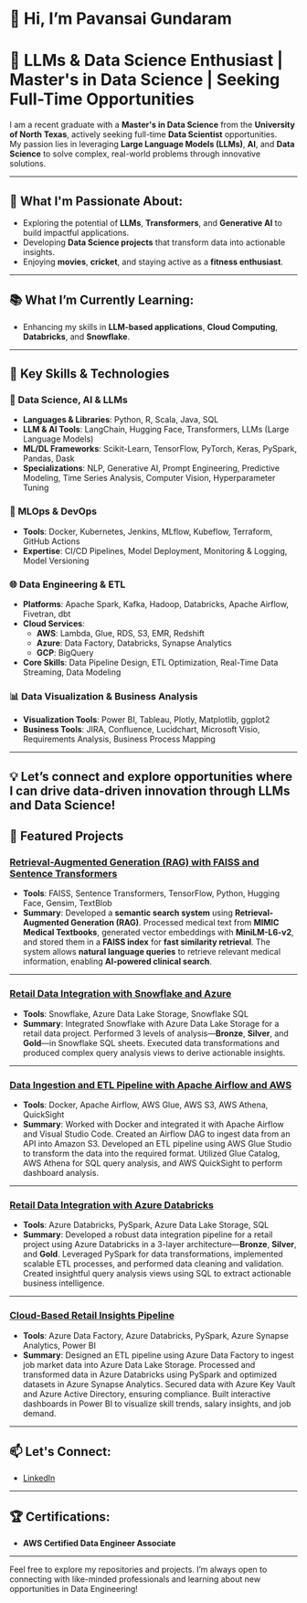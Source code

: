 # 👋 Hi, I’m Pavansai Gundaram

# 🚀 LLMs & Data Science Enthusiast | Master's in Data Science | Seeking Full-Time Opportunities

I am a recent graduate with a **Master's in Data Science** from the **University of North Texas**, actively seeking full-time **Data Scientist** opportunities.  
My passion lies in leveraging **Large Language Models (LLMs)**, **AI**, and **Data Science** to solve complex, real-world problems through innovative solutions.

---

## 🌱 What I'm Passionate About:
- Exploring the potential of **LLMs**, **Transformers**, and **Generative AI** to build impactful applications.  
- Developing **Data Science projects** that transform data into actionable insights.  
- Enjoying **movies**, **cricket**, and staying active as a **fitness enthusiast**.  

---

## 📚 What I’m Currently Learning:
- Enhancing my skills in **LLM-based applications**, **Cloud Computing**, **Databricks**, and **Snowflake**.  

---

## 🧩 Key Skills & Technologies

### 🧮 Data Science, AI & LLMs
- **Languages & Libraries**: Python, R, Scala, Java, SQL  
- **LLM & AI Tools**: LangChain, Hugging Face, Transformers, LLMs (Large Language Models)  
- **ML/DL Frameworks**: Scikit-Learn, TensorFlow, PyTorch, Keras, PySpark, Pandas, Dask  
- **Specializations**: NLP, Generative AI, Prompt Engineering, Predictive Modeling, Time Series Analysis, Computer Vision, Hyperparameter Tuning  

### 🤖 MLOps & DevOps
- **Tools**: Docker, Kubernetes, Jenkins, MLflow, Kubeflow, Terraform, GitHub Actions  
- **Expertise**: CI/CD Pipelines, Model Deployment, Monitoring & Logging, Model Versioning  

### 🌐 Data Engineering & ETL
- **Platforms**: Apache Spark, Kafka, Hadoop, Databricks, Apache Airflow, Fivetran, dbt  
- **Cloud Services**:  
  - **AWS**: Lambda, Glue, RDS, S3, EMR, Redshift  
  - **Azure**: Data Factory, Databricks, Synapse Analytics  
  - **GCP**: BigQuery  
- **Core Skills**: Data Pipeline Design, ETL Optimization, Real-Time Data Streaming, Data Modeling  

### 📊 Data Visualization & Business Analysis
- **Visualization Tools**: Power BI, Tableau, Plotly, Matplotlib, ggplot2  
- **Business Tools**: JIRA, Confluence, Lucidchart, Microsoft Visio, Requirements Analysis, Business Process Mapping  

---

💡 **Let’s connect and explore opportunities where I can drive data-driven innovation through LLMs and Data Science!**
---

## 🌟 Featured Projects

### **[Retrieval-Augmented Generation (RAG) with FAISS and Sentence Transformers](https://github.com/PavansaiGundaram/Retrieval-Augmented-Generation-RAG-with-FAISS-and-Sentence-Transformers)**
- **Tools**: FAISS, Sentence Transformers, TensorFlow, Python, Hugging Face, Gensim, TextBlob  
- **Summary**: Developed a **semantic search system** using **Retrieval-Augmented Generation (RAG)**. Processed medical text from **MIMIC Medical Textbooks**, generated vector embeddings with **MiniLM-L6-v2**, and stored them in a **FAISS index** for **fast similarity retrieval**. The system allows **natural language queries** to retrieve relevant medical information, enabling **AI-powered clinical search**.

---

### **[Retail Data Integration with Snowflake and Azure](https://github.com/PavansaiGundaram/Retail-Data-Integration-with-Snowflake-and-Azure)**
- **Tools**: Snowflake, Azure Data Lake Storage, Snowflake SQL  
- **Summary**: Integrated Snowflake with Azure Data Lake Storage for a retail data project. Performed 3 levels of analysis—**Bronze**, **Silver**, and **Gold**—in Snowflake SQL sheets. Executed data transformations and produced complex query analysis views to derive actionable insights.

---

### **[Data Ingestion and ETL Pipeline with Apache Airflow and AWS](https://github.com/PavansaiGundaram/Data-Engineering-Project/tree/main)**
- **Tools**: Docker, Apache Airflow, AWS Glue, AWS S3, AWS Athena, QuickSight  
- **Summary**: Worked with Docker and integrated it with Apache Airflow and Visual Studio Code. Created an Airflow DAG to ingest data from an API into Amazon S3. Developed an ETL pipeline using AWS Glue Studio to transform the data into the required format. Utilized Glue Catalog, AWS Athena for SQL query analysis, and AWS QuickSight to perform dashboard analysis.

---

### **[Retail Data Integration with Azure Databricks](https://github.com/PavansaiGundaram/Retail-Data-Processing-and-Analytics-Using-Databricks)**
- **Tools**: Azure Databricks, PySpark, Azure Data Lake Storage, SQL  
- **Summary**: Developed a robust data integration pipeline for a retail project using Azure Databricks in a 3-layer architecture—**Bronze**, **Silver**, and **Gold**. Leveraged PySpark for data transformations, implemented scalable ETL processes, and performed data cleaning and validation. Created insightful query analysis views using SQL to extract actionable business intelligence.

---

### **[Cloud-Based Retail Insights Pipeline](https://github.com/PavansaiGundaram/Disaster_Management_DataEngineering_Project_Azure_Cloud)**
- **Tools**: Azure Data Factory, Azure Databricks, PySpark, Azure Synapse Analytics, Power BI  
- **Summary**: Designed an ETL pipeline using Azure Data Factory to ingest job market data into Azure Data Lake Storage. Processed and transformed data in Azure Databricks using PySpark and optimized datasets in Azure Synapse Analytics. Secured data with Azure Key Vault and Azure Active Directory, ensuring compliance. Built interactive dashboards in Power BI to visualize skill trends, salary insights, and job demand.

---

## 📫 Let's Connect:
- [LinkedIn](https://www.linkedin.com/in/gundaram-pavan-sai)

---

## 🏆 Certifications:
- **AWS Certified Data Engineer Associate**

---

Feel free to explore my repositories and projects. I’m always open to connecting with like-minded professionals and learning about new opportunities in Data Engineering!

